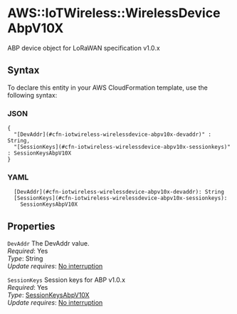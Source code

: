 # AWS::IoTWireless::WirelessDevice AbpV10X<a name="aws-properties-iotwireless-wirelessdevice-abpv10x"></a>

ABP device object for LoRaWAN specification v1\.0\.x

## Syntax<a name="aws-properties-iotwireless-wirelessdevice-abpv10x-syntax"></a>

To declare this entity in your AWS CloudFormation template, use the following syntax:

### JSON<a name="aws-properties-iotwireless-wirelessdevice-abpv10x-syntax.json"></a>

```
{
  "[DevAddr](#cfn-iotwireless-wirelessdevice-abpv10x-devaddr)" : String,
  "[SessionKeys](#cfn-iotwireless-wirelessdevice-abpv10x-sessionkeys)" : SessionKeysAbpV10X
}
```

### YAML<a name="aws-properties-iotwireless-wirelessdevice-abpv10x-syntax.yaml"></a>

```
  [DevAddr](#cfn-iotwireless-wirelessdevice-abpv10x-devaddr): String
  [SessionKeys](#cfn-iotwireless-wirelessdevice-abpv10x-sessionkeys): 
    SessionKeysAbpV10X
```

## Properties<a name="aws-properties-iotwireless-wirelessdevice-abpv10x-properties"></a>

`DevAddr`  <a name="cfn-iotwireless-wirelessdevice-abpv10x-devaddr"></a>
The DevAddr value\.  
*Required*: Yes  
*Type*: String  
*Update requires*: [No interruption](https://docs.aws.amazon.com/AWSCloudFormation/latest/UserGuide/using-cfn-updating-stacks-update-behaviors.html#update-no-interrupt)

`SessionKeys`  <a name="cfn-iotwireless-wirelessdevice-abpv10x-sessionkeys"></a>
Session keys for ABP v1\.0\.x  
*Required*: Yes  
*Type*: [SessionKeysAbpV10X](aws-properties-iotwireless-wirelessdevice-sessionkeysabpv10x.md)  
*Update requires*: [No interruption](https://docs.aws.amazon.com/AWSCloudFormation/latest/UserGuide/using-cfn-updating-stacks-update-behaviors.html#update-no-interrupt)